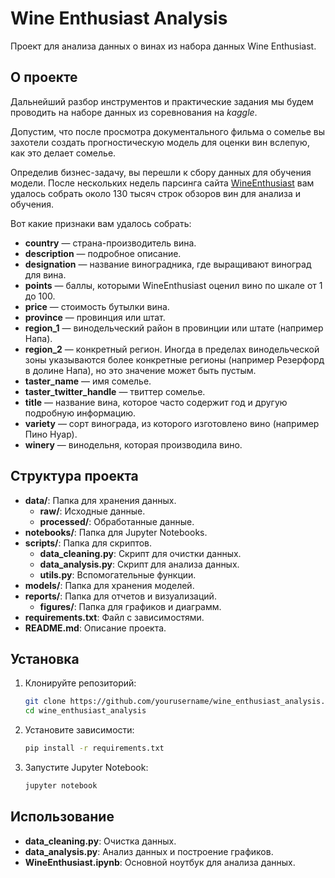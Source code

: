# Wine Enthusiast Analysis

Проект для анализа данных о винах из набора данных Wine Enthusiast.

## О проекте

Дальнейший разбор инструментов и практические задания мы будем проводить на наборе данных из соревнования на *kaggle*.

Допустим, что после просмотра документального фильма о сомелье вы захотели создать прогностическую модель для оценки вин вслепую, как это делает сомелье.

Определив бизнес-задачу, вы перешли к сбору данных для обучения модели. После нескольких недель парсинга сайта [WineEnthusiast](https://www.wineenthusiast.com/) вам удалось собрать около 130 тысяч строк обзоров вин для анализа и обучения.

Вот какие признаки вам удалось собрать:

* **country** — страна-производитель вина.
* **description** — подробное описание.
* **designation** — название виноградника, где выращивают виноград для вина.
* **points** — баллы, которыми WineEnthusiast оценил вино по шкале от 1 до 100.
* **price** — стоимость бутылки вина.
* **province** — провинция или штат.
* **region_1** — винодельческий район в провинции или штате (например Напа).
* **region_2** — конкретный регион. Иногда в пределах винодельческой зоны указываются более конкретные регионы (например Резерфорд в долине Напа), но это значение может быть пустым.
* **taster_name** — имя сомелье.
* **taster_twitter_handle** — твиттер сомелье.
* **title** — название вина, которое часто содержит год и другую подробную информацию.
* **variety** — сорт винограда, из которого изготовлено вино (например Пино Нуар).
* **winery** — винодельня, которая производила вино.

## Структура проекта

- **data/**: Папка для хранения данных.
  - **raw/**: Исходные данные.
  - **processed/**: Обработанные данные.
- **notebooks/**: Папка для Jupyter Notebooks.
- **scripts/**: Папка для скриптов.
  - **data_cleaning.py**: Скрипт для очистки данных.
  - **data_analysis.py**: Скрипт для анализа данных.
  - **utils.py**: Вспомогательные функции.
- **models/**: Папка для хранения моделей.
- **reports/**: Папка для отчетов и визуализаций.
  - **figures/**: Папка для графиков и диаграмм.
- **requirements.txt**: Файл с зависимостями.
- **README.md**: Описание проекта.

## Установка

1. Клонируйте репозиторий:
   ```bash
   git clone https://github.com/yourusername/wine_enthusiast_analysis.git
   cd wine_enthusiast_analysis
   ```

2. Установите зависимости:
   ```bash
   pip install -r requirements.txt
   ```

3. Запустите Jupyter Notebook:
   ```bash
   jupyter notebook
   ```

## Использование

- **data_cleaning.py**: Очистка данных.
- **data_analysis.py**: Анализ данных и построение графиков.
- **WineEnthusiast.ipynb**: Основной ноутбук для анализа данных.
